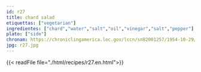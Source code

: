 ```yaml
---
id: r27
title: chard salad
etiquettas: ["vegetarian"]
ingredientes: ["chard","water","salt","oil","vinegar","salt","pepper"]
plato: ["side"]
chronam: https://chroniclingamerica.loc.gov/lccn/sn82001257/1954-10-29/ed-1/seq-5/
jpg: r27.jpg
---
```


{{< readFile file="./html/recipes/r27.en.html">}}